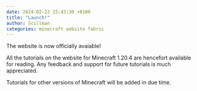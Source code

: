 ```yaml
---
date: 2024-02-22 15:43:30 +0100
title: "Launch!"
author: Scillman
categories: minecraft website fabric
---
```

The website is now officially avaiable!

All the tutorials on the website for Minecraft 1.20.4 are
hencefort available for reading. Any feedback and support
for future tutorials is much appreciated.

Tutorials for other versions of Minecraft will be added
in due time.
